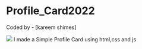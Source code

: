# Profile_Card2022
Coded by - [kareem shimes]

![](/capture.png)
I made a Simple Profile Card using html,css and js
